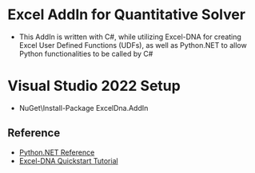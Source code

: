 # Excel AddIn for Quantitative Solver
* This AddIn is written with C#, while utilizing Excel-DNA for creating Excel User Defined Functions (UDFs), as well as Python.NET to allow Python functionalities to be called by C#

# Visual Studio 2022 Setup
* NuGet\Install-Package ExcelDna.AddIn

## Reference
* [Python.NET Reference](https://pythonnet.github.io/pythonnet/reference.html#)
* [Excel-DNA Quickstart Tutorial](https://colinlegg.wordpress.com/2016/09/07/my-first-c-net-udf-using-excel-dna-and-visual-studio/)
